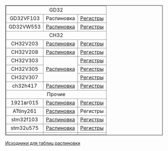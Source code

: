 <style>

table{
    border-collapse: collapse;
    border-spacing: 0;
    border:2px solid #808080;
}

th{
    border:2px solid #808080;
    text-align: center;
}

td{
    border:1px solid #808080;
    text-align: center;
}

</style>

<body>

<table>
  <tr>
    <td colspan="3">GD32</td>
  </tr>
  <tr>
    <td>GD32VF103</td>
    <td>Распиновка</td>
    <td><a href="files/registers/GD32VF103.html">Регистры</a></td>
  </tr>
  <tr>
    <td>GD32VW553</td>
    <td><a href="files/pintable/gd32vw553.html">Распиновка</a></td>
    <td><a href="files/registers/GD32VW553.html">Регистры</a></td>
  </tr>
  <tr>
  <td colspan="3">CH32</td>
  </tr>
  <tr>
    <td>CH32V203</td>
    <td><a href="files/pintable/ch32v203.html">Распиновка</a></td>
    <td><a href="files/registers/CH32V203xx.html">Регистры</a></td>
  </tr>
  <tr>
    <td>CH32V208</td>
    <td><a href="files/pintable/ch32v208.html">Распиновка</a></td>
    <td><a href="files/registers/CH32V208xx.html">Регистры</a></td>
  </tr>
  <tr>
    <td>CH32V303</td>
    <td rowspan="3"><a href="files/pintable/ch32v30x.html">Распиновка</a></td>
    <td><a href="files/registers/CH32V303xx.html">Регистры</a></td>
  </tr>
  <tr>
    <td>CH32V305</td>
    <td><a href="files/registers/CH32V305xx.html">Регистры</a></td>
  </tr>
  <tr>
    <td>CH32V307</td>
    <td><a href="files/registers/CH32V307xx.html">Регистры</a></td>
  </tr>
  <tr>
    <td>ch32h417</td>
    <td><a href="files/pintable/ch32h417.html">Распиновка</a></td>
    <td><a href="files/registers/CH32H417xx.html">Регистры</a></td>
  </tr>
  <tr>
  <td colspan="3">Прочие</td>
  </tr>
  <tr>
    <td>1921вг015</td>
    <td><a href="files/pintable/1921вг015.html">Распиновка</a></td>
    <td><a href="files/registers/K1921VG015.html">Регистры</a></td>
  </tr>
  <tr>
    <td>ATtiny261</td>
    <td><a href="files/pintable/ATtiny261.html">Распиновка</a></td>
    <td>Регистры</td>
  </tr>
  <tr>
    <td>stm32f103</td>
    <td><a href="files/pintable/stm32f103.html">Распиновка</a></td>
    <td><a href="files/registers/STM32F103.html">Регистры</a></td>
  </tr>
  <tr>
    <td>stm32u575</td>
    <td><a href="files/pintable/stm32u575.html">Распиновка</a></td>
    <td><a href="files/registers/STM32U575.html">Регистры</a></td>
  </tr>
  
  <tr>
    <td></td>
    <td><a href=""></a></td>
    <td><a href=""></a></td>
  </tr>
</table>

<a href="https://github.com/KarakatitsaRISCV/KarakatitsaRISCV.github.io/tree/main/docs/files/tables_src/">Исходники для таблиц распиновки</a>

</body>
